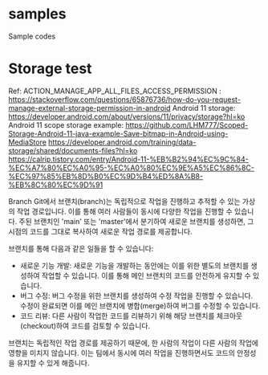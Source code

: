 # samples
Sample codes

# Storage test
  Ref:
    ACTION_MANAGE_APP_ALL_FILES_ACCESS_PERMISSION : https://stackoverflow.com/questions/65876736/how-do-you-request-manage-external-storage-permission-in-android
    Android 11 storage: https://developer.android.com/about/versions/11/privacy/storage?hl=ko
    Android 11 scope storage example: https://github.com/LHM777/Scoped-Storage-Android-11-java-example-Save-bitmap-in-Android-using-MediaStore
    https://developer.android.com/training/data-storage/shared/documents-files?hl=ko
    https://calrip.tistory.com/entry/Android-11-%EB%B2%94%EC%9C%84-%EC%A7%80%EC%A0%95-%EC%A0%80%EC%9E%A5%EC%86%8C-%EC%97%85%EB%8D%B0%EC%9D%B4%ED%8A%B8-%EB%8C%80%EC%9D%91
    
    
Branch
Git에서 브랜치(branch)는 독립적으로 작업을 진행하고 추적할 수 있는 가상의 작업 경로입니다. 이를 통해 여러 사람들이 동시에 다양한 작업을 진행할 수 있습니다. 주된 브랜치인 'main' 또는 'master'에서 분기하여 새로운 브랜치를 생성하면, 그 시점의 코드를 그대로 복사하여 새로운 작업 경로를 제공합니다.

브랜치를 통해 다음과 같은 일들을 할 수 있습니다:
- 새로운 기능 개발: 새로운 기능을 개발하는 동안에는 이를 위한 별도의 브랜치를 생성하여 작업할 수 있습니다. 이를 통해 메인 브랜치의 코드를 안전하게 유지할 수 있습니다.
- 버그 수정: 버그 수정을 위한 브랜치를 생성하여 수정 작업을 진행할 수 있습니다. 수정이 완료되면 이를 메인 브랜치에 병합(merge)하여 버그를 수정할 수 있습니다.
- 코드 리뷰: 다른 사람이 작업한 코드를 리뷰하기 위해 해당 브랜치를 체크아웃(checkout)하여 코드를 검토할 수 있습니다.

브랜치는 독립적인 작업 경로를 제공하기 때문에, 한 사람의 작업이 다른 사람의 작업에 영향을 미치지 않습니다. 이는 팀에서 동시에 여러 작업을 진행하면서도 코드의 안정성을 유지할 수 있게 해줍니다.

